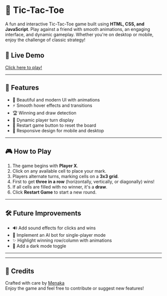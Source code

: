 # 🎲 Tic-Tac-Toe

A fun and interactive Tic-Tac-Toe game built using **HTML, CSS, and JavaScript**. Play against a friend with smooth animations, an engaging interface, and dynamic gameplay. Whether you're on desktop or mobile, enjoy the challenge of classic strategy!

## 🔗 Live Demo
[Click here to play!](https://menaka-j.github.io/Tic-tac-toe/)

---

## 🚀 Features

- 🎨 Beautiful and modern UI with animations  
- ⚡ Smooth hover effects and transitions  
- 🏆 Winning and draw detection  
- 🔄 Dynamic player turn display  
- 🔁 Restart game button to reset the board  
- 📱 Responsive design for mobile and desktop  

---

## 🎮 How to Play

1. The game begins with **Player X**.
2. Click on any available cell to place your mark.
3. Players alternate turns, marking cells on a **3x3 grid**.
4. First to get **three in a row** (horizontally, vertically, or diagonally) wins!
5. If all cells are filled with no winner, it's a **draw**.
6. Click **Restart Game** to start a new round.

---

## 🛠️ Future Improvements

- 🔊 Add sound effects for clicks and wins  
- 🤖 Implement an AI bot for single-player mode  
- ✨ Highlight winning row/column with animations  
- 🌙 Add a dark mode toggle  

---


---

## 🙌 Credits

Crafted with care by [Menaka](https://github.com/menaka-j)  
Enjoy the game and feel free to contribute or suggest new features!
